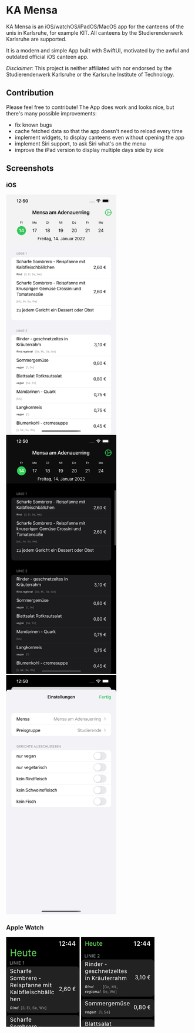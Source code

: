 # KA Mensa

KA Mensa is an iOS/watchOS/iPadOS/MacOS app for the canteens of the unis in Karlsruhe, for example KIT. 
All canteens by the Studierendenwerk Karlsruhe are supported.

It is a modern and simple App built with SwiftUI, motivated by the awful and outdated official iOS canteen app.

*Disclaimer:* This project is neither affiliated with nor endorsed by the Studierendenwerk Karlsruhe or the Karlsruhe Institute of Technology.

## Contribution

Please feel free to contribute! The App does work and looks nice, but there's many possible improvements:
- fix known bugs
- cache fetched data so that the app doesn't need to reload every time
- implement widgets, to display canteens even without opening the app
- implement Siri support, to ask Siri what's on the menu
- improve the iPad version to display multiple days side by side

## Screenshots

### iOS
<p float="left">
  <img src="/resources/screenshots/iPhone13ProMax4.png" width="300" />
    <img src="/resources/screenshots/iPhone13ProMax1.png" width="300" />
  <img src="/resources/screenshots/iPhone13ProMax3.png" width="300" /> 
</p>

### Apple Watch
<p float="left">
  <img src="/resources/screenshots/watch2.PNG" width="200" />
    <img src="/resources/screenshots/watch1.PNG" width="200" /> 
</p>
